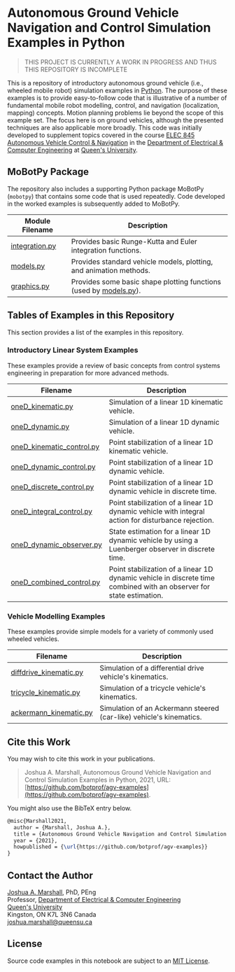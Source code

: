 # Autonomous Ground Vehicle Navigation and Control Simulation Examples in Python

> THIS PROJECT IS CURRENTLY A WORK IN PROGRESS AND THUS THIS REPOSITORY IS INCOMPLETE

This is a repository of introductory autonomous ground vehicle (i.e., wheeled mobile robot) simulation examples in [Python](https://www.python.org).  The purpose of these examples is to provide easy-to-follow code that is illustrative of a number of fundamental mobile robot modelling, control, and navigation (localization, mapping) concepts.  Motion planning problems lie beyond the scope of this example set.  The focus here is on ground vehicles, although the presented techniques are also applicable more broadly.  This code was initially developed to supplement topics covered in the course [ELEC 845 Autonomous Vehicle Control & Navigation](https://offroad.engineering.queensu.ca/courses/elec-845/) in the [Department of Electrical & Computer Engineering](http://www.ece.queensu.ca) at [Queen's University](http://www.queensu.ca).

## MoBotPy Package

The repository also includes a supporting Python package MoBotPy (`mobotpy`) that contains some code that is used repeatedly.  Code developed in the worked examples is subsequently added to MoBotPy.

Module Filename | Description
--------------- | -----------
[integration.py](mobotpy/integration.py) | Provides basic Runge-Kutta and Euler integration functions.
[models.py](mobotpy/models.py) | Provides standard vehicle models, plotting, and animation methods.
[graphics.py](mobotpy/models.py) | Provides some basic shape plotting functions (used by [models.py](mobotpy/models.py)).

## Tables of Examples in this Repository

This section provides a list of the examples in this repository.

### Introductory Linear System Examples

These examples provide a review of basic concepts from control systems engineering in preparation for more advanced methods.

Filename | Description
-------- | -----------
[oneD_kinematic.py](oneD_kinematic.py) | Simulation of a linear 1D kinematic vehicle.
[oneD_dynamic.py](oneD_dynamic.py) | Simulation of a linear 1D dynamic vehicle.
[oneD_kinematic_control.py](oneD_kinematic_control.py) | Point stabilization of a linear 1D kinematic vehicle.
[oneD_dynamic_control.py](oneD_kinematic_control.py) | Point stabilization of a linear 1D dynamic vehicle.
[oneD_discrete_control.py](oneD_discrete_control.py) | Point stabilization of a linear 1D dynamic vehicle in discrete time.
[oneD_integral_control.py](oneD_integral_control.py) | Point stabilization of a linear 1D dynamic vehicle with integral action for disturbance rejection.
[oneD_dynamic_observer.py](oneD_dynamic_observer.py) | State estimation for a linear 1D dynamic vehicle by using a Luenberger observer in discrete time.
[oneD_combined_control.py](oneD_combined_control.py) | Point stabilization of a linear 1D dynamic vehicle in discrete time combined with an observer for state estimation.

### Vehicle Modelling Examples

These examples provide simple models for a variety of commonly used wheeled vehicles.

Filename | Description
-------- | -----------
[diffdrive_kinematic.py](diffdrive_kinematic.py) | Simulation of a differential drive vehicle's kinematics.
[tricycle_kinematic.py](tricycle_kinematic.py) | Simulation of a tricycle vehicle's kinematics.
[ackermann_kinematic.py](ackermann_kinematic.py) | Simulation of an Ackermann steered (car-like) vehicle's kinematics.
 
## Cite this Work

You may wish to cite this work in your publications.

> Joshua A. Marshall, Autonomous Ground Vehicle Navigation and Control Simulation Examples in Python, 2021, URL: [https://github.com/botprof/agv-examples](https://github.com/botprof/agv-examples).

You might also use the BibTeX entry below.

```latex
@misc{Marshall2021,
  author = {Marshall, Joshua A.},
  title = {Autonomous Ground Vehicle Navigation and Control Simulation Examples in Python},
  year = {2021},
  howpublished = {\url{https://github.com/botprof/agv-examples}}
}
```
## Contact the Author

[Joshua A. Marshall](https://www.ece.queensu.ca/people/j-marshall), PhD, PEng  
Professor, [Department of Electrical & Computer Engineering](https://ece.queensu.ca)  
[Queen's University](https://www.queensu.ca)  
Kingston, ON K7L 3N6 Canada  
[joshua.marshall@queensu.ca](mailto:joshua.marshall@queensu.ca)

## License

Source code examples in this notebook are subject to an [MIT License](LICENSE).

